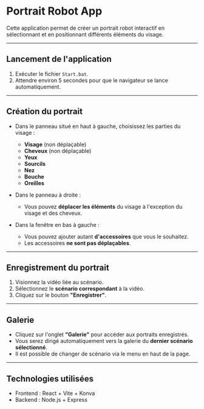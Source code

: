 # Portrait Robot App

Cette application permet de créer un portrait robot interactif en sélectionnant et en positionnant différents éléments du visage.

---

## Lancement de l'application

1. Exécuter le fichier `Start.bat`.
2. Attendre environ 5 secondes pour que le navigateur se lance automatiquement.

---

## Création du portrait

* Dans le panneau situé en haut à gauche, choisissez les parties du visage :

  * **Visage** (non déplaçable)
  * **Cheveux** (non déplaçable)
  * **Yeux**
  * **Sourcils**
  * **Nez**
  * **Bouche**
  * **Oreilles**

* Dans le panneau à droite :

  * Vous pouvez **déplacer les éléments** du visage à l'exception du visage et des cheveux.

* Dans la fenêtre en bas à gauche :

  * Vous pouvez ajouter autant **d'accessoires** que vous le souhaitez.
  * Les accessoires **ne sont pas déplaçables**.

---

## Enregistrement du portrait

1. Visionnez la vidéo liée au scénario.
2. Sélectionnez le **scénario correspondant** à la vidéo.
3. Cliquez sur le bouton **"Enregistrer"**.

---

## Galerie

* Cliquez sur l'onglet **"Galerie"** pour accéder aux portraits enregistrés.
* Vous serez dirigé automatiquement vers la galerie du **dernier scénario sélectionné**.
* Il est possible de changer de scénario via le menu en haut de la page.

---

##  Technologies utilisées

* Frontend : React + Vite + Konva
* Backend : Node.js + Express
